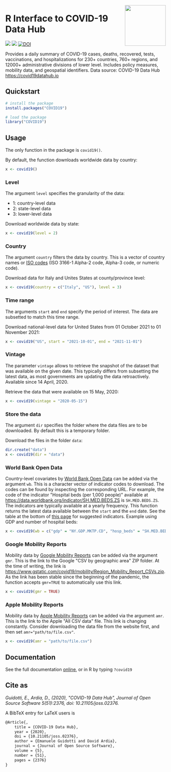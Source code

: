 <a href="https://covid19datahub.io"><img src="https://storage.covid19datahub.io/logo.svg" align="right" height="128"/></a>

# R Interface to COVID-19 Data Hub

![](https://www.r-pkg.org/badges/version/COVID19) ![](https://cranlogs.r-pkg.org/badges/last-month/COVID19) [![DOI](https://joss.theoj.org/papers/10.21105/joss.02376/status.svg)](https://doi.org/10.21105/joss.02376)

Provides a daily summary of COVID-19 cases, deaths, recovered, tests, vaccinations, and hospitalizations for 230+ countries, 760+ regions, and 12000+ administrative divisions of lower level.  Includes policy measures, mobility data, and geospatial identifiers. Data source: COVID-19 Data Hub https://covid19datahub.io

## Quickstart

```R
# install the package
install.packages("COVID19")

# load the package
library("COVID19")
```

## Usage

The only function in the package is `covid19()`. 

By default, the function downloads worldwide data by country:

```R
x <- covid19()
```

### Level

The argument `level` specifies the granularity of the data:

- 1: country-level data
- 2: state-level data
- 3: lower-level data

Download worldwide data by state:

```R
x <- covid19(level = 2)
```

### Country

The argument `country` filters the data by country. This is a vector of country names or [ISO codes](https://en.wikipedia.org/wiki/List_of_ISO_3166_country_codes) (ISO 3166-1 Alpha-2 code, Alpha-3 code, or numeric code). 

Download data for Italy and Unites States at county/province level:

```R
x <- covid19(country = c("Italy", "US"), level = 3)
```

### Time range

The arguments `start` and `end` specify the period of interest. The data are subsetted to match this time range.

Download national-level data for United States from 01 October 2021 to 01 November 2021:

```R
x <- covid19("US", start = "2021-10-01", end = "2021-11-01")
```

### Vintage

The parameter `vintage` allows to retrieve the snapshot of the dataset that was available on the given date. This typically differs from subsetting the latest data, as most governments are updating the data retroactively. Available since 14 April, 2020.

Retrieve the data that were available on 15 May, 2020:

```R
x <- covid19(vintage = "2020-05-15")
```

### Store the data

The argument `dir` specifies the folder where the data files are to be downloaded. By default this is a temporary folder. 

Download the files in the folder `data`:

```R
dir.create("data")
x <- covid19(dir = "data")
```

### World Bank Open Data

Country-level covariates by [World Bank Open Data](https://data.worldbank.org/) can be added via the argument `wb`. This is a character vector of indicator codes to download. The codes can be found by inspecting the corresponding URL. For example, the code of the indicator "Hospital beds (per 1,000 people)" available at https://data.worldbank.org/indicator/SH.MED.BEDS.ZS is `SH.MED.BEDS.ZS`. The indicators are typically available at a yearly frequency. This function returns the latest data available between the `start` and the `end` date. See the table at the bottom of [this page](https://datatopics.worldbank.org/universal-health-coverage/coronavirus/) for suggested indicators. Example using GDP and number of hospital beds:

```R
x <- covid19(wb = c("gdp" = "NY.GDP.MKTP.CD", "hosp_beds" = "SH.MED.BEDS.ZS"))
```

### Google Mobility Reports

Mobility data by [Google Mobility Reports](https://www.google.com/covid19/mobility/) can be added via the argument `gmr`. This is the link to the Google "CSV by geographic area" ZIP folder. At the time of writing, the link is https://www.gstatic.com/covid19/mobility/Region_Mobility_Report_CSVs.zip. As the link has been stable since the beginning of the pandemic, the function accepts `gmr=TRUE` to automatically use this link.

```R
x <- covid19(gmr = TRUE)
```

### Apple Mobility Reports

Mobility data by [Apple Mobility Reports](https://covid19.apple.com/mobility) can be added via the argument `amr`. This is the link to the Apple "All CSV data" file. This link is changing constantly. Consider downloading the data file from the website first, and then set `amr="path/to/file.csv"`.

```R
x <- covid19(amr = "path/to/file.csv")
```

## Documentation

See the full documentation [online](https://cran.r-project.org/package=COVID19/COVID19.pdf), or in R by typing `?covid19`

## Cite as

*Guidotti, E., Ardia, D., (2020), "COVID-19 Data Hub", Journal of Open Source Software 5(51):2376, doi: 10.21105/joss.02376.*

A BibTeX entry for LaTeX users is

```latex
@Article{,
    title = {COVID-19 Data Hub},
    year = {2020},
    doi = {10.21105/joss.02376},
    author = {Emanuele Guidotti and David Ardia},
    journal = {Journal of Open Source Software},
    volume = {5},
    number = {51},
    pages = {2376}
}
```
